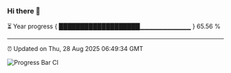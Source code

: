### Hi there 👋

⏳ Year progress { ███████████████████▁▁▁▁▁▁▁▁▁▁▁ } 65.56 %

---

⏰ Updated on Thu, 28 Aug 2025 06:49:34 GMT

![Progress Bar CI](https://github.com/IshwaranRudhara/GIT-ACTION/workflows/Progress%20Bar%20CI/badge.svg)
